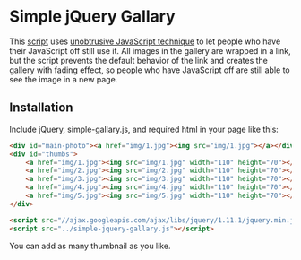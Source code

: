 Simple jQuery Gallary
=====================

This <a href="http://eloux.com/jquery-simple-gallery/">script</a> uses <a href="http://stackoverflow.com/questions/4478795/what-is-unobtrusive-javascript-in-layman-terms">unobtrusive JavaScript technique</a> to let people who have their JavaScript off still use it. All images in the gallery are wrapped in a link, but the script prevents the default behavior of the link and creates the gallery with fading effect, so people who have JavaScript off are still able to see the image in a new page.

<h2>Installation</h2>
Include jQuery, simple-gallary.js, and required html in your page like this:

```html
<div id="main-photo"><a href="img/1.jpg"><img src="img/1.jpg"></a></div>
<div id="thumbs">
	<a href="img/1.jpg"><img src="img/1.jpg" width="110" height="70"></a> 
	<a href="img/2.jpg"><img src="img/2.jpg" width="110" height="70"></a> 
	<a href="img/3.jpg"><img src="img/3.jpg" width="110" height="70"></a> 
	<a href="img/4.jpg"><img src="img/4.jpg" width="110" height="70"></a> 
	<a href="img/5.jpg"><img src="img/5.jpg" width="110" height="70"></a> 
</div>

<script src="//ajax.googleapis.com/ajax/libs/jquery/1.11.1/jquery.min.js"></script>
<script src="../simple-jquery-gallary.js"></script>
```
You can add as many thumbnail as you like.

